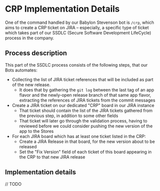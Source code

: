 # CRP Implementation Details

One of the command handled by our Babylon Stevenson bot is `/crp`, which aims to create a CRP ticket on JIRA – especially, a specific type of ticket which takes part of our SSDLC (Secure Software Development LifeCycle) process in the company.

## Process description

This part of the SSDLC process consists of the following steps, that our Bots automates:

* Collecting the list of JIRA ticket references that will be included as part of the new release.
  * It does that by gathering the `git log` between the last tag of an app flavor and the newly-open release branch of that same app flavor, extracting the references of JIRA tickets from the commit messages
* Create a JIRA ticket on our dedicated "CRP" board in our JIRA instance
  * That ticket should contain the list of the JIRA tickets gathered from the previous step, in addition to some other fields
  * That ticket will later go through the validation process, having to reviewed before we could consider pushing the new version of the app to the Stores
* For each JIRA board which has at least one ticket listed in the CRP:
  * Create a JIRA Release in that board, for the new version about to be released
  * Set the "Fix Version" field of each ticket of this board appearing in the CRP to that new JIRA release

## Implementation details

// TODO

